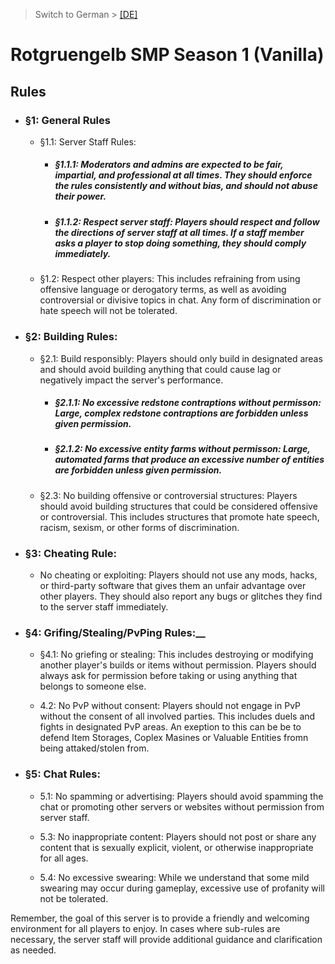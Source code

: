 > Switch to German > [[DE]](https://github.com/rotgruengelb/smp/tree/Season-1-(Vanilla)/de#rotgruengelb-smp-season-1-vanilla)
# Rotgruengelb SMP Season 1 (Vanilla)
## Rules

* ### §1: General Rules

    * §1.1: Server Staff Rules:

        * ##### §1.1.1: Moderators and admins are expected to be fair, impartial, and professional at all times. They should enforce the rules consistently and without bias, and should not abuse their power.

        * ##### §1.1.2: Respect server staff: Players should respect and follow the directions of server staff at all times. If a staff member asks a player to stop doing something, they should comply immediately.

    * §1.2: Respect other players: This includes refraining from using offensive language or derogatory terms, as well as avoiding controversial or divisive topics in chat. Any form of discrimination or hate speech will not be tolerated.


* ### §2: Building Rules:

    * §2.1: Build responsibly: Players should only build in designated areas and should avoid building anything that could cause lag or negatively impact the server's performance.
	
        * ##### §2.1.1: No excessive redstone contraptions without permisson: Large, complex redstone contraptions are forbidden unless given permission.
        
        * ##### §2.1.2: No excessive entity farms without permisson: Large, automated farms that produce an excessive number of entities are forbidden unless given permission.	

    *  §2.3: No building offensive or controversial structures: Players should avoid building structures that could be considered offensive or controversial. This includes structures that promote hate speech, racism, sexism, or other forms of discrimination.


* ### §3: Cheating Rule: 
    * No cheating or exploiting: Players should not use any mods, hacks, or third-party software that gives them an unfair advantage over other players. They should also report any bugs or glitches they find to the server staff immediately.


* ### §4: Grifing/Stealing/PvPing Rules:__

    * §4.1: No griefing or stealing: This includes destroying or modifying another player's builds or items without permission. Players should always ask for permission before taking or using anything that belongs to someone else.

    * 4.2: No PvP without consent: Players should not engage in PvP without the consent of all involved parties. This includes duels and fights in designated PvP areas. An exeption to this can be be to defend Item Storages, Coplex Masines or Valuable Entities fromn being attaked/stolen from.


* ### §5: Chat Rules:

    * 5.1: No spamming or advertising: Players should avoid spamming the chat or promoting other servers or websites without permission from server staff.

    * 5.3: No inappropriate content: Players should not post or share any content that is sexually explicit, violent, or otherwise inappropriate for all ages.

    * 5.4:  No  excessive swearing: While we understand that some mild swearing may occur during gameplay, excessive use of profanity will not be tolerated.

Remember, the goal of this server is to provide a friendly and welcoming environment for all players to enjoy. In cases where sub-rules are necessary, the server staff will provide additional guidance and clarification as needed.
